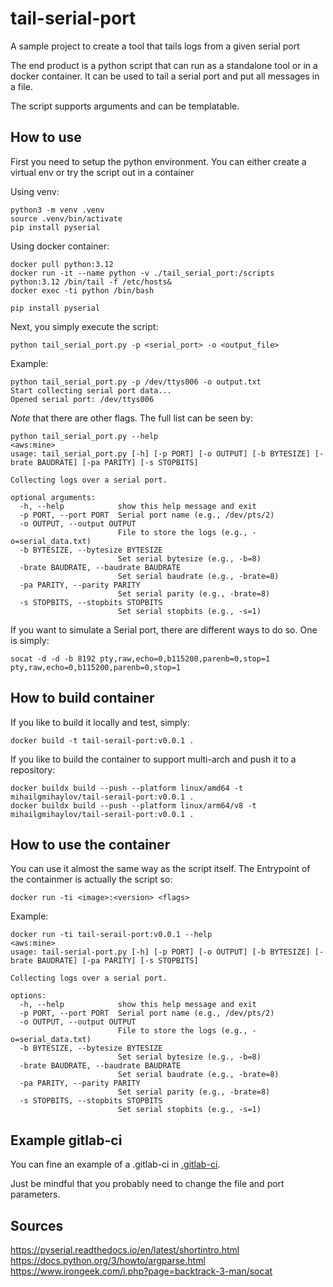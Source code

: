 # tail-serial-port
A sample project to create a tool that tails logs from a given serial port

The end product is a python script that can run as a standalone tool or in a docker container.
It can be used to tail a serial port and put all messages in a file.

The script supports arguments and can be templatable.

## How to use

First you need to setup the python environment. You can either create a virtual env or try the script out in a container

Using venv:

```
python3 -m venv .venv
source .venv/bin/activate
pip install pyserial
```

Using docker container:

```
docker pull python:3.12
docker run -it --name python -v ./tail_serial_port:/scripts python:3.12 /bin/tail -f /etc/hosts&
docker exec -ti python /bin/bash
```

```
pip install pyserial
```

Next, you simply execute the script:

```
python tail_serial_port.py -p <serial_port> -o <output_file>
```

Example:
```
python tail_serial_port.py -p /dev/ttys006 -o output.txt
Start collecting serial port data...
Opened serial port: /dev/ttys006

```

*Note* that there are other flags. The full list can be seen by:

```
python tail_serial_port.py --help                                                                                                                                                                                                                     <aws:mine>
usage: tail_serial_port.py [-h] [-p PORT] [-o OUTPUT] [-b BYTESIZE] [-brate BAUDRATE] [-pa PARITY] [-s STOPBITS]

Collecting logs over a serial port.

optional arguments:
  -h, --help            show this help message and exit
  -p PORT, --port PORT  Serial port name (e.g., /dev/pts/2)
  -o OUTPUT, --output OUTPUT
                        File to store the logs (e.g., -o=serial_data.txt)
  -b BYTESIZE, --bytesize BYTESIZE
                        Set serial bytesize (e.g., -b=8)
  -brate BAUDRATE, --baudrate BAUDRATE
                        Set serial baudrate (e.g., -brate=8)
  -pa PARITY, --parity PARITY
                        Set serial parity (e.g., -brate=8)
  -s STOPBITS, --stopbits STOPBITS
                        Set serial stopbits (e.g., -s=1)
```

If you want to simulate a Serial port, there are different ways to do so. One is simply:

```
socat -d -d -b 8192 pty,raw,echo=0,b115200,parenb=0,stop=1 pty,raw,echo=0,b115200,parenb=0,stop=1
```

## How to build container

If you like to build it locally and test, simply:
```
docker build -t tail-serail-port:v0.0.1 .
```

If you like to build the container to support multi-arch and push it to a repository:

```
docker buildx build --push --platform linux/amd64 -t mihailgmihaylov/tail-serail-port:v0.0.1 .
docker buildx build --push --platform linux/arm64/v8 -t mihailgmihaylov/tail-serail-port:v0.0.1 .
```

## How to use the container

You can use it almost the same way as the script itself.
The Entrypoint of the containmer is actually the script so:

```
docker run -ti <image>:<version> <flags>
```

Example:
```
docker run -ti tail-serail-port:v0.0.1 --help                                                                                                                                                                                         <aws:mine>
usage: tail-serial-port.py [-h] [-p PORT] [-o OUTPUT] [-b BYTESIZE] [-brate BAUDRATE] [-pa PARITY] [-s STOPBITS]

Collecting logs over a serial port.

options:
  -h, --help            show this help message and exit
  -p PORT, --port PORT  Serial port name (e.g., /dev/pts/2)
  -o OUTPUT, --output OUTPUT
                        File to store the logs (e.g., -o=serial_data.txt)
  -b BYTESIZE, --bytesize BYTESIZE
                        Set serial bytesize (e.g., -b=8)
  -brate BAUDRATE, --baudrate BAUDRATE
                        Set serial baudrate (e.g., -brate=8)
  -pa PARITY, --parity PARITY
                        Set serial parity (e.g., -brate=8)
  -s STOPBITS, --stopbits STOPBITS
                        Set serial stopbits (e.g., -s=1)
```

## Example gitlab-ci

You can fine an example of a .gitlab-ci in [.gitlab-ci](.gitlab.ci).

Just be mindful that you probably need to change the file and port parameters.

## Sources

https://pyserial.readthedocs.io/en/latest/shortintro.html
https://docs.python.org/3/howto/argparse.html
https://www.irongeek.com/i.php?page=backtrack-3-man/socat
